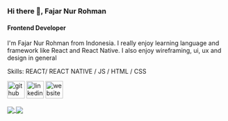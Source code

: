 ### Hi there 👋, Fajar Nur Rohman
#### Frontend Developer
I'm Fajar Nur Rohman from Indonesia. I really enjoy learning language and framework like React and React Native. I also enjoy wireframing, ui, ux and design in general

Skills: REACT/ REACT NATIVE / JS / HTML / CSS



[<img src='https://cdn.jsdelivr.net/npm/simple-icons@3.0.1/icons/github.svg' alt='github' height='40'>](https://github.com/fajjarnr)  [<img src='https://cdn.jsdelivr.net/npm/simple-icons@3.0.1/icons/linkedin.svg' alt='linkedin' height='40'>](https://www.linkedin.com/in/fajarnurrohman/)  [<img src='https://cdn.jsdelivr.net/npm/simple-icons@3.0.1/icons/icloud.svg' alt='website' height='40'>](fajarnurrohman.me)  




<a href="https://github.com/anuraghazra/github-readme-stats">
  <img align="center" src="https://github-readme-stats.vercel.app/api?username=fajjarnr&show_icons=true&theme=radical" />
</a>
<a href="https://github.com/anuraghazra/convoychat">
  <img align="center" src="https://github-readme-stats.vercel.app/api/top-langs/?username=fajjarnr&layout=compact" />
</a>

